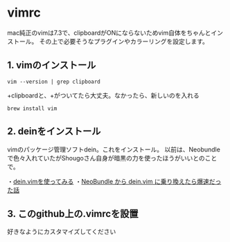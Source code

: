 vimrc
=====

mac純正のvimは7.3で、clipboardがONにならないためvim自体をちゃんとインストール。
その上で必要そうなプラグインやカラーリングを設定します。

## 1. vimのインストール

```
vim --version | grep clipboard
```
+clipboardと、+がついてたら大丈夫。なかったら、新しいのを入れる

```
brew install vim
```

## 2. deinをインストール

vimのパッケージ管理ソフトdein。これをインストール。
以前は、Neobundleで色々入れていたがShougoさん自身が暗黒の力を使ったほうがいいとのことで。

・[dein.vimを使ってみる](http://qiita.com/yoza/items/2f8bd33a18225754f346)
・[NeoBundle から dein.vim に乗り換えたら爆速だった話](http://qiita.com/yoza/items/2f8bd33a18225754f346)

## 3. このgithub上の.vimrcを設置

好きなようにカスタマイズしてください

